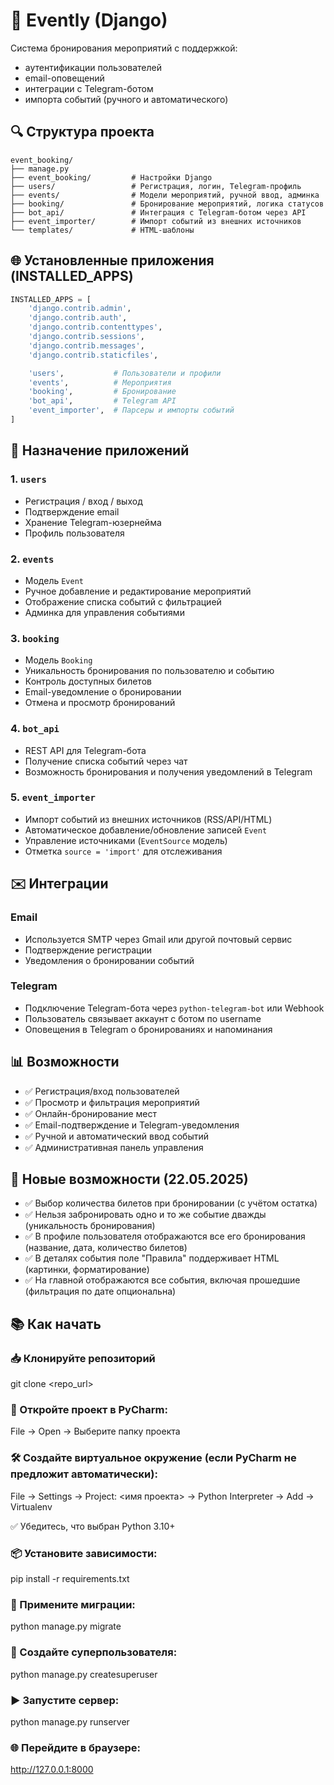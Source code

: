 # 📖 Evently (Django)

Система бронирования мероприятий с поддержкой:
- аутентификации пользователей
- email-оповещений
- интеграции с Telegram-ботом
- импорта событий (ручного и автоматического)

## 🔍 Структура проекта

```
event_booking/
├── manage.py
├── event_booking/         # Настройки Django
├── users/                 # Регистрация, логин, Telegram-профиль
├── events/                # Модели мероприятий, ручной ввод, админка
├── booking/               # Бронирование мероприятий, логика статусов
├── bot_api/               # Интеграция с Telegram-ботом через API
├── event_importer/        # Импорт событий из внешних источников
└── templates/             # HTML-шаблоны
```

## 🌐 Установленные приложения (INSTALLED_APPS)

```python
INSTALLED_APPS = [
    'django.contrib.admin',
    'django.contrib.auth',
    'django.contrib.contenttypes',
    'django.contrib.sessions',
    'django.contrib.messages',
    'django.contrib.staticfiles',

    'users',           # Пользователи и профили
    'events',          # Мероприятия
    'booking',         # Бронирование
    'bot_api',         # Telegram API
    'event_importer',  # Парсеры и импорты событий
]
```

## 🏢 Назначение приложений

### 1. `users`
- Регистрация / вход / выход
- Подтверждение email
- Хранение Telegram-юзернейма
- Профиль пользователя

### 2. `events`
- Модель `Event`
- Ручное добавление и редактирование мероприятий
- Отображение списка событий с фильтрацией
- Админка для управления событиями

### 3. `booking`
- Модель `Booking`
- Уникальность бронирования по пользователю и событию
- Контроль доступных билетов
- Email-уведомление о бронировании
- Отмена и просмотр бронирований

### 4. `bot_api`
- REST API для Telegram-бота
- Получение списка событий через чат
- Возможность бронирования и получения уведомлений в Telegram

### 5. `event_importer`
- Импорт событий из внешних источников (RSS/API/HTML)
- Автоматическое добавление/обновление записей `Event`
- Управление источниками (`EventSource` модель)
- Отметка `source = 'import'` для отслеживания

## ✉️ Интеграции

### Email
- Используется SMTP через Gmail или другой почтовый сервис
- Подтверждение регистрации
- Уведомления о бронировании событий

### Telegram
- Подключение Telegram-бота через `python-telegram-bot` или Webhook
- Пользователь связывает аккаунт с ботом по username
- Оповещения в Telegram о бронированиях и напоминания

## 📊 Возможности

- ✅ Регистрация/вход пользователей
- ✅ Просмотр и фильтрация мероприятий
- ✅ Онлайн-бронирование мест
- ✅ Email-подтверждение и Telegram-уведомления
- ✅ Ручной и автоматический ввод событий
- ✅ Административная панель управления

## 🚀 Новые возможности (22.05.2025)

- ✅ Выбор количества билетов при бронировании (с учётом остатка)
- ✅ Нельзя забронировать одно и то же событие дважды (уникальность бронирования)
- ✅ В профиле пользователя отображаются все его бронирования (название, дата, количество билетов)
- ✅ В деталях события поле "Правила" поддерживает HTML (картинки, форматирование)
- ✅ На главной отображаются все события, включая прошедшие (фильтрация по дате опциональна)

## 📚 Как начать

### 📥 Клонируйте репозиторий
git clone <repo_url>

### 🧠 Откройте проект в PyCharm:
 File → Open → Выберите папку проекта

### 🛠️ Создайте виртуальное окружение (если PyCharm не предложит автоматически):
 File → Settings → Project: <имя проекта> → Python Interpreter → Add → Virtualenv

 ✅ Убедитесь, что выбран Python 3.10+

### 📦 Установите зависимости:
pip install -r requirements.txt

### 🔄 Примените миграции:
python manage.py migrate

### 👤 Создайте суперпользователя:
python manage.py createsuperuser

### ▶️ Запустите сервер:
python manage.py runserver

### 🌐 Перейдите в браузере:
http://127.0.0.1:8000
